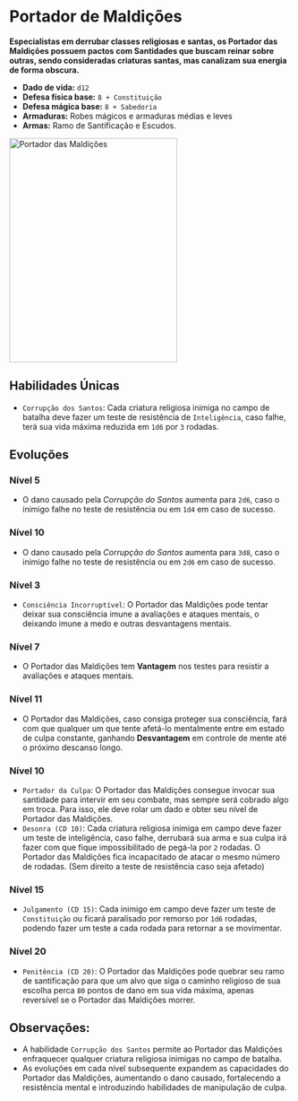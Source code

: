 # Portador de Maldições
**Especialistas em derrubar classes religiosas e santas, os Portador das Maldições possuem pactos com Santidades que buscam reinar sobre outras, sendo consideradas criaturas santas, mas canalizam sua energia de forma obscura.**

- **Dado de vida:** `d12`
- **Defesa física base:** `8 + Constituição`
- **Defesa mágica base:** `8 + Sabedoria`
- **Armaduras:** Robes mágicos e armaduras médias e leves
- **Armas:** Ramo de Santificação e Escudos.

<img src="https://i.pinimg.com/564x/90/33/f3/9033f3c8dfdb3eee2a3ee54fdfd8577b.jpg" alt="Portador das Maldições" style="height: 400px; width:300px;"/>

## Habilidades Únicas
- `Corrupção dos Santos`: Cada criatura religiosa inimiga no campo de batalha deve fazer um teste de resistência de `Inteligência`, caso falhe, terá sua vida máxima reduzida em `1d6` por `3` rodadas.


## Evoluções
### Nível 5
- O dano causado pela *Corrupção do Santos* aumenta para `2d6`, caso o inimigo falhe no teste de resistência ou em `1d4` em caso de sucesso.

### Nível 10
- O dano causado pela *Corrupção do Santos* aumenta para `3d8`, caso o inimigo falhe no teste de resistência ou em `2d6` em caso de sucesso.

### Nível 3
- `Consciência Incorruptível`: O Portador das Maldições pode tentar deixar sua consciência imune a avaliações e ataques mentais, o deixando imune a medo e outras desvantagens mentais.

### Nível 7
- O Portador das Maldições tem **Vantagem** nos testes para resistir a avaliações e ataques mentais.

### Nível 11
- O Portador das Maldições, caso consiga proteger sua consciência, fará com que qualquer um que tente afetá-lo mentalmente entre em estado de culpa constante, ganhando **Desvantagem** em controle de mente até o próximo descanso longo.

### Nível 10
- `Portador da Culpa`: O Portador das Maldições consegue invocar sua santidade para intervir em seu combate, mas sempre será cobrado algo em troca. Para isso, ele deve rolar um dado e obter seu nível de Portador das Maldições.
- `Desonra (CD 10)`: Cada criatura religiosa inimiga em campo deve fazer um teste de inteligência, caso falhe, derrubará sua arma e sua culpa irá fazer com que fique impossibilitado de pegá-la por `2` rodadas. O Portador das Maldições fica incapacitado de atacar o mesmo número de rodadas. (Sem direito a teste de resistência caso seja afetado)

### Nível 15
- `Julgamento (CD 15)`: Cada inimigo em campo deve fazer um teste de `Constituição` ou ficará paralisado por remorso por `1d6` rodadas, podendo fazer um teste a cada rodada para retornar a se movimentar.

### Nível 20
- `Penitência (CD 20)`: O Portador das Maldições pode quebrar seu ramo de santificação para que um alvo que siga o caminho religioso de sua escolha perca `80` pontos de dano em sua vida máxima, apenas reversível se o Portador das Maldições morrer.

## **Observações:**
- A habilidade `Corrupção dos Santos` permite ao Portador das Maldições enfraquecer qualquer criatura religiosa inimigas no campo de batalha.
- As evoluções em cada nível subsequente expandem as capacidades do Portador das Maldições, aumentando o dano causado, fortalecendo a resistência mental e introduzindo habilidades de manipulação de culpa.
